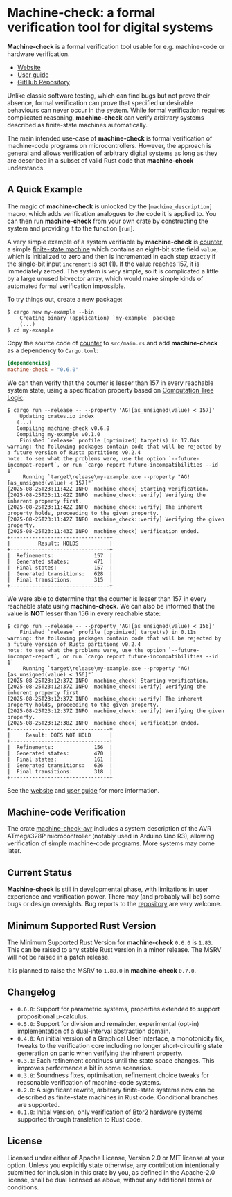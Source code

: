 # **Machine-check**: a formal verification tool for digital systems

**Machine-check** is a formal verification tool usable for e.g. machine-code 
or hardware verification.
- [Website](https://machine-check.org)
- [User guide](https://book.machine-check.org)
- [GitHub Repository](https://github.com/onderjan/machine-check)

Unlike classic software testing, which can find bugs but not prove their absence,
formal verification can prove that specified undesirable behaviours can never occur
in the system. While formal verification requires complicated reasoning, **machine-check**
can verify arbitrary systems described as finite-state machines automatically.

The main intended use-case of **machine-check** is formal verification of machine-code programs 
on microcontrollers. However, the approach is general and allows verification 
of arbitrary digital systems as long as they are described in a subset of valid Rust code 
that **machine-check** understands.

## A Quick Example

The magic of **machine-check** is unlocked by the [`machine_description`] macro, which adds verification 
analogues to the code it is applied to. You can then run **machine-check** from your own crate by 
constructing the system and providing it to the function [`run`].

A very simple example of a system verifiable by **machine-check** is 
[counter](https://docs.rs/crate/machine-check/0.6.0/source/examples/counter.rs), 
a simple [finite-state machine](https://en.wikipedia.org/wiki/Finite-state_machine) which contains 
an eight-bit state field `value`, which is initialized to zero and then is incremented in each step exactly
if the single-bit input `increment` is set (1). If the value reaches 157, it is immediately zeroed. 
The system is very simple, so it is complicated a little by a large unused bitvector array,
which would make simple kinds of automated formal verification impossible.

To try things out, create a new package:

```console
$ cargo new my-example --bin
    Creating binary (application) `my-example` package
    (...)
$ cd my-example
```
Copy the source code of [counter](https://docs.rs/crate/machine-check/0.6.0/source/examples/counter.rs) 
to `src/main.rs` and add **machine-check** as a dependency to `Cargo.toml`:

```toml
[dependencies]
machine-check = "0.6.0"
```

We can then verify that the counter is lesser than 157 in every reachable system state, 
using a specification property based on 
[Computation Tree Logic](https://en.wikipedia.org/wiki/Computation_tree_logic):
```console
$ cargo run --release -- --property 'AG![as_unsigned(value) < 157]'
    Updating crates.io index
   (...)
   Compiling machine-check v0.6.0
   Compiling my-example v0.1.0
    Finished `release` profile [optimized] target(s) in 17.04s
warning: the following packages contain code that will be rejected by a future version of Rust: partitions v0.2.4
note: to see what the problems were, use the option `--future-incompat-report`, or run `cargo report future-incompatibilities --id 1`
     Running `target\release\my-example.exe --property "AG![as_unsigned(value) < 157]"`
[2025-08-25T23:11:42Z INFO  machine_check] Starting verification.
[2025-08-25T23:11:42Z INFO  machine_check::verify] Verifying the inherent property first.
[2025-08-25T23:11:42Z INFO  machine_check::verify] The inherent property holds, proceeding to the given property.
[2025-08-25T23:11:42Z INFO  machine_check::verify] Verifying the given property.
[2025-08-25T23:11:43Z INFO  machine_check] Verification ended.
+--------------------------------+
|         Result: HOLDS          |
+--------------------------------+
|  Refinements:             157  |
|  Generated states:        471  |
|  Final states:            157  |
|  Generated transitions:   628  |
|  Final transitions:       315  |
+--------------------------------+
```
We were able to determine that the counter is lesser than 157 in every reachable state using **machine-check**.
We can also be informed that the value is **NOT** lesser than 156 in every reachable state:

```console
$ cargo run --release -- --property 'AG![as_unsigned(value) < 156]'
    Finished `release` profile [optimized] target(s) in 0.11s
warning: the following packages contain code that will be rejected by a future version of Rust: partitions v0.2.4
note: to see what the problems were, use the option `--future-incompat-report`, or run `cargo report future-incompatibilities --id 1`
     Running `target\release\my-example.exe --property "AG![as_unsigned(value) < 156]"`
[2025-08-25T23:12:37Z INFO  machine_check] Starting verification.
[2025-08-25T23:12:37Z INFO  machine_check::verify] Verifying the inherent property first.
[2025-08-25T23:12:37Z INFO  machine_check::verify] The inherent property holds, proceeding to the given property.
[2025-08-25T23:12:37Z INFO  machine_check::verify] Verifying the given property.
[2025-08-25T23:12:38Z INFO  machine_check] Verification ended.
+--------------------------------+
|     Result: DOES NOT HOLD      |
+--------------------------------+
|  Refinements:             156  |
|  Generated states:        470  |
|  Final states:            161  |
|  Generated transitions:   626  |
|  Final transitions:       318  |
+--------------------------------+
```

See the [website](https://machine-check.org) and [user guide](https://book.machine-check.org)
for more information.

## Machine-code Verification

The crate [machine-check-avr](https://docs.rs/machine-check-avr) includes a system description
of the AVR ATmega328P microcontroller (notably used in Arduino Uno R3), allowing verification
of simple machine-code programs. More systems may come later.

## Current Status

**Machine-check** is still in developmental phase, with limitations in user experience 
and verification power. There may (and probably will be) some bugs or design oversights.
Bug reports to the [repository](https://github.com/onderjan/machine-check) are very welcome.

## Minimum Supported Rust Version
The Minimum Supported Rust Version for **machine-check** `0.6.0` is `1.83`.
This can be raised to any stable Rust version in a minor release.
The MSRV will not be raised in a patch release.

It is planned to raise the MSRV to `1.88.0` in **machine-check** `0.7.0`.

## Changelog
 - `0.6.0`: Support for parametric systems, properties extended to support 
  propositional μ-calculus.
 - `0.5.0`: Support for division and remainder, experimental (opt-in) implementation
  of a dual-interval abstraction domain.
 - `0.4.0`: An initial version of a Graphical User Interface, a monotonicity fix,
   tweaks to the verification core including no longer short-circuiting
   state generation on panic when verifying the inherent property.
 - `0.3.1`: Each refinement continues until the state space changes. This improves 
   performance a bit in some scenarios.
 - `0.3.0`: Soundness fixes, optimisation, refinement choice tweaks for reasonable
   verification of machine-code systems.
 - `0.2.0`: A significant rewrite, arbitrary finite-state systems now can be described 
   as finite-state machines in Rust code. Conditional branches are supported.
 - `0.1.0`: Initial version, only verification of 
   [Btor2](https://link.springer.com/chapter/10.1007/978-3-319-96145-3_32) hardware 
   systems supported through translation to Rust code.

## License

Licensed under either of Apache License, Version 2.0 or MIT license at your option.
Unless you explicitly state otherwise, any contribution intentionally submitted 
for inclusion in this crate by you, as defined in the Apache-2.0 license, shall be 
dual licensed as above, without any additional terms or conditions.
